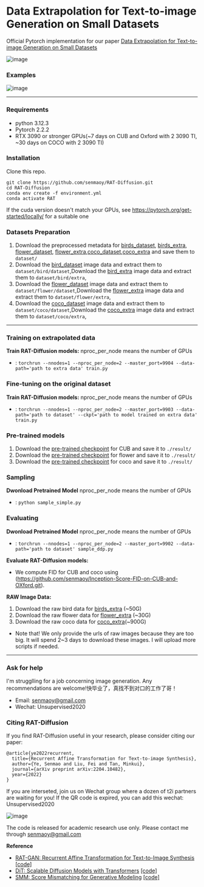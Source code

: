 # Data Extrapolation for Text-to-image Generation on Small Datasets

Official Pytorch implementation for our paper [Data Extrapolation for Text-to-image Generation on Small Datasets](https://arxiv.org/abs/2410.01638) 

![image](https://github.com/user-attachments/assets/a6ff845f-5a98-4bf6-b8e6-2843ca34a00f)

### Examples

![image](https://github.com/user-attachments/assets/59b31d2e-7281-4486-8ab8-814fc4fa3b31)

---
### Requirements
- python 3.12.3
- Pytorch 2.2.2
- RTX 3090 or stronger GPUs(~7 days on CUB and Oxford with 2 3090 TI, ~30 days on COCO with 2 3090 TI)

### Installation

Clone this repo.
```
git clone https://github.com/senmaoy/RAT-Diffusion.git
cd RAT-Diffusion
conda env create -f environment.yml
conda activate RAT
```
If the cuda version doesn't match your GPUs, see https://pytorch.org/get-started/locally/ for a suitable one
### Datasets Preparation
1. Download the preprocessed metadata for [birds_dataset](https://drive.google.com/file/d/1s-R4dDrfry6W8jFv0KFe3Q8_gtCtFzSG/view?usp=drive_link), [birds_extra](https://drive.google.com/file/d/13o3HM7KacIciqJOtIBZco4IRzOebSB5Y/view?usp=drive_link), [flower_dataset](https://drive.google.com/file/d/1nmVmS2dPpHnSFfA1_3WQadtrXzvr-AbH/view?usp=drive_link), [flower_extra](https://drive.google.com/file/d/1o_Qwh0PV6ddbCjCNgUmTWFz2nFulkDBY/view?usp=drive_link),[coco_dataset](https://drive.google.com/file/d/17DvuQ6xeuXYyUboOsp3AIQh8JtbvAUKV/view?usp=drive_link),[coco_extra](https://drive.google.com/file/d/17aubtONziNoHe66hFgrpQsmKOpUtnV2h/view?usp=drive_link) and save them to `dataset/`
2. Download the [bird_dataset](http://www.vision.caltech.edu/visipedia/CUB-200-2011.html) image data and extract them to `dataset/bird/dataset`,Download the [bird_extra](https://drive.google.com/file/d/1oHz3sUPZ_dKDjNOIxZSMRXq-yX2EytXR/view?usp=drive_link) image data and extract them to `dataset/bird/extra`,
3. Download the [flower_dataset](https://drive.google.com/file/d/1cL0F5Q3AYLfwWY7OrUaV1YmTx4zJXgNG/view?usp=sharing) image data and extract them to `dataset/flower/dataset`,Download the [flower_extra](https://drive.google.com/file/d/1e7FdY2Lgfqhg_5R11F6jQzTeqPrPhzlm/view?usp=drive_link) image data and extract them to `dataset/flower/extra`,
4. Download the [coco_dataset](http://cocodataset.org/#download) image data and extract them to `dataset/coco/dataset`,Download the [coco_extra](https://drive.google.com/file/d/1dpFbdQely3MvgS9OFEgtQeqvOieI8a2Y/view?usp=drive_link) image data and extract them to `dataset/coco/extra`,




---
### Training on extrapolated data

**Train RAT-Diffusion models:**
nproc_per_node means the number of GPUs
  - : `torchrun --nnodes=1 --nproc_per_node=2 --master_port=9904 --data-path='path to extra data' train.py`

### Fine-tuning on the original dataset

**Train RAT-Diffusion models:**
nproc_per_node means the number of GPUs
  - : `torchrun --nnodes=1 --nproc_per_node=2 --master_port=9903 --data-path='path to dataset' --ckpt='path to model trained on extra data' train.py`

### Pre-trained models
1. Download the [pre-trained checkpoint](https://drive.google.com/file/d/1kHYKzdNn9n4qu-pNDpB_nYjP8Prne6d4/view?usp=drive_link) for CUB and save it to `./result/`
2. Download the [pre-trained checkpoint](https://drive.google.com/file/d/1pGxht2W1vlvJyXoiEPmAJ1o779-8kevi/view?usp=drive_link) for flower and save it to `./result/`
3. Download the [pre-trained checkpoint](https://drive.google.com/file/d/1Y2NamGpCZFOmZLVAGDh3PRzeG7J-p0Gd/view?usp=drive_link) for coco and save it to `./result/`

### Sampling

**Dwonload Pretrained Model**
nproc_per_node means the number of GPUs
  - : `python sample_simple.py`


### Evaluating

**Dwonload Pretrained Model**
nproc_per_node means the number of GPUs
  - : `torchrun --nnodes=1 --nproc_per_node=2 --master_port=9902 --data-path='path to dataset' sample_ddp.py`



**Evaluate RAT-Diffusion models:**

- We compute FID for CUB and coco using (https://github.com/senmaoy/Inception-Score-FID-on-CUB-and-OXford.git).

**RAW Image Data:**
1. Download the raw bird data for [birds_extra](https://drive.google.com/file/d/1gcXFLC6HurSCAmCpXpaN8l7KDYiH7cYA/view?usp=drive_link) (~50G)
2. Download the raw flower data for [flower_extra](https://drive.google.com/file/d/1VdrIoBcCQa5RrfMNSZVsSjKOSXWIno33/view?usp=drive_link) (~30G)
3. Download the raw coco data for [coco_extra](https://drive.google.com/file/d/1zJart0zaMuPMNgjHl8Mzd-6_y8SjYLsu/view?usp=drive_link)(~900G)
- Note that! We only provide the urls of raw images because they are too big. It will spend 2~3 days to download these images. I will upload more scripts if needed.
---
### Ask for help
I'm strugglling for a job concerning image generation. Any recommendations are welcome!快毕业了，真找不到对口的工作了哥！ 
- Email:  senmaoy@gmail.com
- Wechat: Unsupervised2020
### Citing RAT-Diffusion

If you find RAT-Diffusion useful in your research, please consider citing our paper:

```
@article{ye2022recurrent,
  title={Recurrent Affine Transformation for Text-to-image Synthesis},
  author={Ye, Senmao and Liu, Fei and Tan, Minkui},
  journal={arXiv preprint arXiv:2204.10482},
  year={2022}
}
```
If you are interseted, join us on Wechat group where a dozen of t2i partners are waiting for you! If the QR code is expired, you can add this wechat: Unsupervised2020

![image](https://github.com/user-attachments/assets/e08a15f8-0692-4c6a-959f-67f5b03061e4)

The code is released for academic research use only. Please contact me through senmaoy@gmail.com

**Reference**
- [RAT-GAN: Recurrent Affine Transformation for Text-to-Image Synthesis](https://arxiv.org/abs/2204.10482) [[code]](https://github.com/tobran/DF-GAN.git)
- [DiT: Scalable Diffusion Models with Transformers](https://arxiv.org/abs/2212.09748) [[code]](https://github.com/facebookresearch/DiT)
- [SMM: Score Mismatching for Generative Modeling](https://arxiv.org/abs/2309.11043) [[code]](https://github.com/senmaoy/Score-Mismatching)
